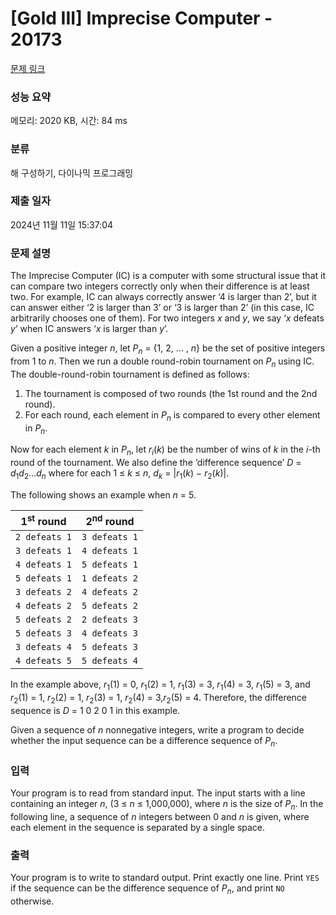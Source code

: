 # [Gold III] Imprecise Computer - 20173 

[문제 링크](https://www.acmicpc.net/problem/20173) 

### 성능 요약

메모리: 2020 KB, 시간: 84 ms

### 분류

해 구성하기, 다이나믹 프로그래밍

### 제출 일자

2024년 11월 11일 15:37:04

### 문제 설명

<p>The Imprecise Computer (IC) is a computer with some structural issue that it can compare two integers correctly only when their difference is at least two. For example, IC can always correctly answer ‘4 is larger than 2’, but it can answer either ‘2 is larger than 3’ or ‘3 is larger than 2’ (in this case, IC arbitrarily chooses one of them). For two integers <em>x</em> and <em>y</em>, we say ‘<em>x</em> defeats <em>y</em>’ when IC answers ‘<em>x</em> is larger than <em>y</em>’.</p>

<p>Given a positive integer <em>n</em>, let <em>P<sub>n</sub></em> = {1, 2, … , <em>n</em>} be the set of positive integers from 1 to <em>n</em>. Then we run a double round-robin tournament on <em>P<sub>n</sub></em> using IC. The double-round-robin tournament is defined as follows:</p>

<ol>
	<li>The tournament is composed of two rounds (the 1st round and the 2nd round).</li>
	<li>For each round, each element in <em>P<sub>n</sub></em> is compared to every other element in <em>P<sub>n</sub></em>.</li>
</ol>

<p>Now for each element <em>k</em> in <em>P<sub>n</sub></em>, let <em>r<sub>i</sub></em>(<em>k</em>) be the number of wins of <em>k</em> in the <em>i</em>-th round of the tournament. We also define the ‘difference sequence’ <em>D</em> = <em>d</em><sub>1</sub><em>d</em><sub>2</sub>…<em>d<sub>n</sub></em> where for each 1 ≤ <em>k</em> ≤ <em>n</em>, <em>d<sub>k</sub></em> = |<em>r</em><sub>1</sub>(<em>k</em>) − <em>r</em><sub>2</sub>(<em>k</em>)|.</p>

<p>The following shows an example when <em>n</em> = 5.</p>

<table class="table table-bordered table-center-30 th-center td-center">
	<thead>
		<tr>
			<th>1<sup>st</sup> round</th>
			<th>2<sup>nd</sup> round</th>
		</tr>
	</thead>
	<tbody>
		<tr>
			<td><code>2 defeats 1</code></td>
			<td><code>3 defeats 1</code></td>
		</tr>
		<tr>
			<td><code>3 defeats 1</code></td>
			<td><code>4 defeats 1</code></td>
		</tr>
		<tr>
			<td><code>4 defeats 1</code></td>
			<td><code>5 defeats 1</code></td>
		</tr>
		<tr>
			<td><code>5 defeats 1</code></td>
			<td><code>1 defeats 2</code></td>
		</tr>
		<tr>
			<td><code>3 defeats 2</code></td>
			<td><code>4 defeats 2</code></td>
		</tr>
		<tr>
			<td><code>4 defeats 2</code></td>
			<td><code>5 defeats 2</code></td>
		</tr>
		<tr>
			<td><code>5 defeats 2</code></td>
			<td><code>2 defeats 3</code></td>
		</tr>
		<tr>
			<td><code>5 defeats 3</code></td>
			<td><code>4 defeats 3</code></td>
		</tr>
		<tr>
			<td><code>3 defeats 4</code></td>
			<td><code>5 defeats 3</code></td>
		</tr>
		<tr>
			<td><code>4 defeats 5</code></td>
			<td><code>5 defeats 4</code></td>
		</tr>
	</tbody>
</table>

<p>In the example above, <em>r</em><sub>1</sub>(1) = 0, <em>r</em><sub>1</sub>(2) = 1, <em>r</em><sub>1</sub>(3) = 3, <em>r</em><sub>1</sub>(4) = 3, <em>r</em><sub>1</sub>(5) = 3, and <em>r</em><sub>2</sub>(1) = 1, <em>r</em><sub>2</sub>(2) = 1, <em>r</em><sub>2</sub>(3) = 1, <em>r</em><sub>2</sub>(4) = 3,<em>r</em><sub>2</sub>(5) = 4. Therefore, the difference sequence is <em>D</em> = 1 0 2 0 1 in this example.</p>

<p>Given a sequence of <em>n</em> nonnegative integers, write a program to decide whether the input sequence can be a difference sequence of <em>P<sub>n</sub></em>.</p>

### 입력 

 <p>Your program is to read from standard input. The input starts with a line containing an integer <em>n</em>, (3 ≤ <em>n</em> ≤ 1,000,000), where <em>n</em> is the size of <em>P<sub>n</sub></em>. In the following line, a sequence of <em>n</em> integers between 0 and <em>n</em> is given, where each element in the sequence is separated by a single space.</p>

### 출력 

 <p>Your program is to write to standard output. Print exactly one line. Print <code>YES</code> if the sequence can be the difference sequence of <em>P<sub>n</sub></em>, and print <code>NO</code> otherwise.</p>

